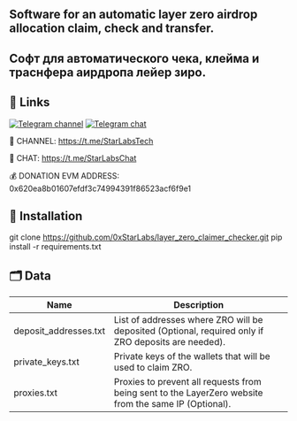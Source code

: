 ## Software for an automatic layer zero airdrop allocation claim, check and transfer.
## Софт для автоматического чека, клейма и траснфера аирдропа лейер зиро.


## 🔗 Links
[![Telegram channel](https://img.shields.io/endpoint?url=https://runkit.io/damiankrawczyk/telegram-badge/branches/master?url=https://t.me/StarLabsTech)](https://t.me/StarLabsTech)
[![Telegram chat](https://img.shields.io/endpoint?url=https://runkit.io/damiankrawczyk/telegram-badge/branches/master?url=https://t.me/StarLabsChat)](https://t.me/StarLabsChat)

🔔 CHANNEL: https://t.me/StarLabsTech

💬 CHAT: https://t.me/StarLabsChat

💰 DONATION EVM ADDRESS: 0x620ea8b01607efdf3c74994391f86523acf6f9e1

## 🚀 Installation
git clone https://github.com/0xStarLabs/layer_zero_claimer_checker.git
pip install -r requirements.txt


## 🗂️ Data

| Name | Description |
| --- | --- |
| deposit_addresses.txt | List of addresses where ZRO will be deposited (Optional, required only if ZRO deposits are needed).|
| private_keys.txt | Private keys of the wallets that will be used to claim ZRO. |
| proxies.txt | Proxies to prevent all requests from being sent to the LayerZero website from the same IP (Optional). |
